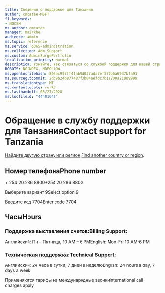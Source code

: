 ```yaml
---
title: Сведения о поддержке для Танзания
author: cmcatee-MSFT
f1.keywords:
- NOCSH
ms.author: cmcatee
manager: mnirkhe
audience: Admin
ms.topic: reference
ms.service: o365-administration
ms.collection: Adm_Support
ms.custom: AdminSurgePortfolio
localization_priority: Normal
description: Узнайте, как связаться со службой поддержки для вашей страны или региона.
ROBOTS: NOINDEX, NOFOLLOW
ms.openlocfilehash: 809ac997ff4fab9d037ada7ef570b6a6937bfa91
ms.sourcegitcommit: 2d59b24b877487f3b84aefdc7b1e200a21009999
ms.translationtype: MT
ms.contentlocale: ru-RU
ms.lasthandoff: 05/27/2020
ms.locfileid: "44401646"
---
```

# <a name="contact-support-for-tanzania"></a><span data-ttu-id="a143e-103">Обращение в службу поддержки для Танзания</span><span class="sxs-lookup"><span data-stu-id="a143e-103">Contact support for Tanzania</span></span>

<span data-ttu-id="a143e-104">[Найдите другую страну или регион](../contact-support-for-business-products.md).</span><span class="sxs-lookup"><span data-stu-id="a143e-104">[Find another country or region](../contact-support-for-business-products.md).</span></span>

## <a name="phone-number"></a><span data-ttu-id="a143e-105">Номер телефона</span><span class="sxs-lookup"><span data-stu-id="a143e-105">Phone number</span></span>
<span data-ttu-id="a143e-106">+ 254 20 286 8800</span><span class="sxs-lookup"><span data-stu-id="a143e-106">+254 20 286 8800</span></span>

<span data-ttu-id="a143e-107">Выберите вариант 9</span><span class="sxs-lookup"><span data-stu-id="a143e-107">Select option 9</span></span>

<span data-ttu-id="a143e-108">Введите код 7704</span><span class="sxs-lookup"><span data-stu-id="a143e-108">Enter code 7704</span></span>

## <a name="hours"></a><span data-ttu-id="a143e-109">Часы</span><span class="sxs-lookup"><span data-stu-id="a143e-109">Hours</span></span>
### <a name="billing-support"></a><span data-ttu-id="a143e-110">Поддержка выставления счетов:</span><span class="sxs-lookup"><span data-stu-id="a143e-110">Billing Support:</span></span>

<span data-ttu-id="a143e-111">Английский: Пн – Пятница, 10 AM – 6 PM</span><span class="sxs-lookup"><span data-stu-id="a143e-111">English: Mon-Fri 10 AM-6 PM</span></span>

### <a name="technical-support"></a><span data-ttu-id="a143e-112">Техническая поддержка:</span><span class="sxs-lookup"><span data-stu-id="a143e-112">Technical Support:</span></span>

<span data-ttu-id="a143e-113">Английский: 24 часа в сутки, 7 дней в неделю</span><span class="sxs-lookup"><span data-stu-id="a143e-113">English: 24 hours a day, 7 days a week</span></span>

<span data-ttu-id="a143e-114">Применяются тарифы на международные звонки</span><span class="sxs-lookup"><span data-stu-id="a143e-114">International call charges apply</span></span>
